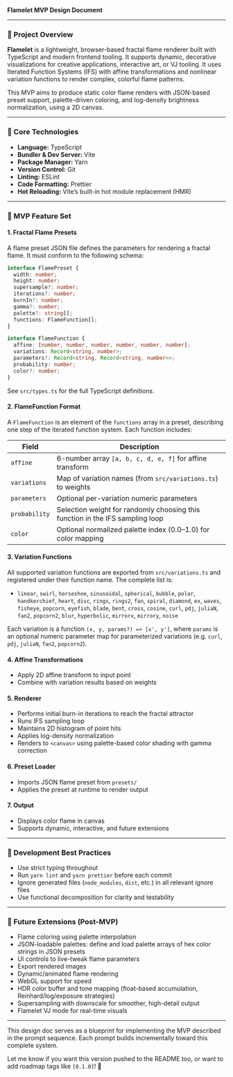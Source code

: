 **Flamelet MVP Design Document**

---

### 📌 Project Overview

**Flamelet** is a lightweight, browser-based fractal flame renderer built with TypeScript and modern frontend tooling. It supports dynamic, decorative visualizations for creative applications, interactive art, or VJ tooling. It uses Iterated Function Systems (IFS) with affine transformations and nonlinear variation functions to render complex, colorful flame patterns.

This MVP aims to produce static color flame renders with JSON-based preset support, palette-driven coloring, and log-density brightness normalization, using a 2D canvas.

---

### 🔧 Core Technologies

- **Language:** TypeScript
- **Bundler & Dev Server:** Vite
- **Package Manager:** Yarn
- **Version Control:** Git
- **Linting:** ESLint
- **Code Formatting:** Prettier
- **Hot Reloading:** Vite’s built-in hot module replacement (HMR)

---

### 🧱 MVP Feature Set

#### 1. **Fractal Flame Presets**

A flame preset JSON file defines the parameters for rendering a fractal flame. It must conform to the following schema:

```ts
interface FlamePreset {
  width: number;
  height: number;
  supersample?: number;
  iterations?: number;
  burnIn?: number;
  gamma?: number;
  palette?: string[];
  functions: FlameFunction[];
}

interface FlameFunction {
  affine: [number, number, number, number, number, number];
  variations: Record<string, number>;
  parameters?: Record<string, Record<string, number>>;
  probability: number;
  color?: number;
}
```

See `src/types.ts` for the full TypeScript definitions.

#### 2. **FlameFunction Format**

A `FlameFunction` is an element of the `functions` array in a preset, describing one step of the iterated function system. Each function includes:

| Field        | Description                                                                 |
| ------------ | --------------------------------------------------------------------------- |
| `affine`     | 6-number array `[a, b, c, d, e, f]` for affine transform                    |
| `variations` | Map of variation names (from `src/variations.ts`) to weights                |
| `parameters` | Optional per-variation numeric parameters                                   |
| `probability`| Selection weight for randomly choosing this function in the IFS sampling loop |
| `color`      | Optional normalized palette index (0.0–1.0) for color mapping                |

#### 3. **Variation Functions**

All supported variation functions are exported from `src/variations.ts` and registered under their function name. The complete list is:

- `linear`, `swirl`, `horseshoe`, `sinusoidal`, `spherical`, `bubble`, `polar`, `handkerchief`, `heart`, `disc`, `rings`, `rings2`, `fan`, `spiral`, `diamond`, `ex`, `waves`, `fisheye`, `popcorn`, `eyefish`, `blade`, `bent`, `cross`, `cosine`, `curl`, `pdj`, `juliaN`, `fan2`, `popcorn2`, `blur`, `hyperbolic`, `mirrorx`, `mirrory`, `noise`

Each variation is a function `(x, y, params?) => [x', y']`, where `params` is an optional numeric parameter map for parameterized variations (e.g. `curl`, `pdj`, `juliaN`, `fan2`, `popcorn2`).

#### 4. **Affine Transformations**

- Apply 2D affine transform to input point
- Combine with variation results based on weights

#### 5. **Renderer**

- Performs initial burn-in iterations to reach the fractal attractor
- Runs IFS sampling loop
- Maintains 2D histogram of point hits
- Applies log-density normalization
- Renders to `<canvas>` using palette-based color shading with gamma correction

#### 6. **Preset Loader**

- Imports JSON flame preset from `presets/`
- Applies the preset at runtime to render output

#### 7. **Output**

- Displays color flame in canvas
- Supports dynamic, interactive, and future extensions

---

### 🧪 Development Best Practices

- Use strict typing throughout
- Run `yarn lint` and `yarn prettier` before each commit
- Ignore generated files (`node_modules`, `dist`, etc.) in all relevant ignore files
- Use functional decomposition for clarity and testability

---

### 🔄 Future Extensions (Post-MVP)

- Flame coloring using palette interpolation
- JSON-loadable palettes: define and load palette arrays of hex color strings in JSON presets
- UI controls to live-tweak flame parameters
- Export rendered images
- Dynamic/animated flame rendering
- WebGL support for speed
- HDR color buffer and tone mapping (float-based accumulation, Reinhard/log/exposure strategies)
- Supersampling with downscale for smoother, high-detail output
- Flamelet VJ mode for real-time visuals

---

This design doc serves as a blueprint for implementing the MVP described in the prompt sequence. Each prompt builds incrementally toward this complete system.

Let me know if you want this version pushed to the README too, or want to add roadmap tags like `[0.1.0]`! 🌟
